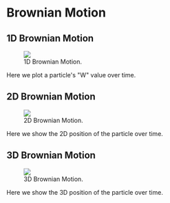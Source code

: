 # Brownian Motion
## 1D Brownian Motion

<figure>
  <img src="./1d.png">
  <figcaption>1D Brownian Motion.</figcaption>
</figure>

Here we plot a particle's "W" value over time.

## 2D Brownian Motion

<figure>
  <img src="./2d.png">
  <figcaption>2D Brownian Motion.</figcaption>
</figure>

Here we show the 2D position of the particle over time. 

## 3D Brownian Motion

<figure>
  <img src="./3d.png">
  <figcaption>3D Brownian Motion.</figcaption>
</figure>

Here we show the 3D position of the particle over time. 
